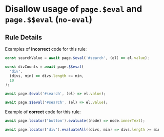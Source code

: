 # Disallow usage of `page.$eval` and `page.$$eval` (`no-eval`)

## Rule Details

Examples of **incorrect** code for this rule:

```js
const searchValue = await page.$eval('#search', (el) => el.value);

const divCounts = await page.$$eval(
  'div',
  (divs, min) => divs.length >= min,
  10
);

await page.$eval('#search', (el) => el.value);

await page.$$eval('#search', (el) => el.value);
```

Example of **correct** code for this rule:

```js
await page.locator('button').evaluate((node) => node.innerText);

await page.locator('div').evaluateAll((divs, min) => divs.length >= min, 10);
```
